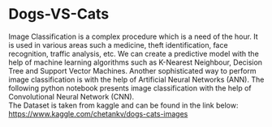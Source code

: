 # Dogs-VS-Cats
Image Classification is a complex procedure which is a need of the hour. It is used in various areas such a medicine, theft identification, face recognition, traffic analysis, etc. We can create a predictive model with the help of machine learning algorithms such as K-Nearest Neighbour, Decision Tree and Support Vector Machines. Another sophisticated way to perform image classification is with the help of Artificial Neural Networks (ANN). The following python notebook presents image classification with the help of Convolutional Neural Network (CNN). <br>The Dataset is taken from kaggle and can be found in the link below: 
<br>https://www.kaggle.com/chetankv/dogs-cats-images
